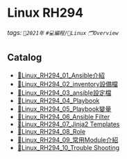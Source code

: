 Linux RH294
===
###### tags: `📆2021年` `#💻編程/🐧Linux` `🗂Overview`

Catalog
---
- [🐧Linux_RH294_01_Ansible介紹](https://hackmd.io/@MickeyHuang233/Linux_RH294_01_Ansible介紹)
- [🐧Linux_RH294_02_inventory設備檔](https://hackmd.io/@MickeyHuang233/Linux_RH294_02_inventory設備檔)
- [🐧Linux_RH294_03_ansible設定檔](https://hackmd.io/@MickeyHuang233/Linux_RH294_03_ansible設定檔)
- [🐧Linux_RH294_04_Playbook](https://hackmd.io/@MickeyHuang233/Linux_RH294_04_Playbook)
- [🐧Linux_RH294_05_Playbook變量](https://hackmd.io/@MickeyHuang233/Linux_RH294_05_Playbook變量)
- [🐧Linux_RH294_06_Ansible Filter](https://hackmd.io/@MickeyHuang233/Linux_RH294_06_AnsibleFilter)
- [🐧Linux_RH294_07_Jinja2 Templates](https://hackmd.io/@MickeyHuang233/Linux_RH294_07_Jinja2Templates)
- [🐧Linux_RH294_08_Role](https://hackmd.io/@MickeyHuang233/Linux_RH294_08_Role)
- [🐧Linux_RH294_09_常用Module介紹](https://hackmd.io/@MickeyHuang233/Linux_RH294_09_常用Module介紹)
- [🐧Linux_RH294_10_Trouble Shooting](https://hackmd.io/@MickeyHuang233/Linux_RH294_10_TroubleShooting)
